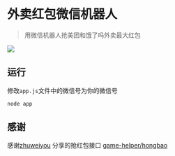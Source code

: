 # 外卖红包微信机器人

> 用微信机器人抢美团和饿了吗外卖最大红包

![](http://ovs5x36k4.bkt.clouddn.com/QQ20180227-0.png?imageView2/2/w/400)
## 运行
修改`app.js`文件中的微信号为你的微信号
```
node app
```

## 感谢

感谢[zhuweiyou](https://github.com/zhuweiyou) 分享的抢红包接口
[game-helper/hongbao](https://github.com/game-helper/hongbao)
